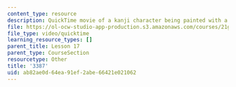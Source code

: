 ```yaml
---
content_type: resource
description: QuickTime movie of a kanji character being painted with a brush.
file: https://ol-ocw-studio-app-production.s3.amazonaws.com/courses/21g-504-japanese-iv-spring-2009/ab82ae0d64ea91ef2abe66421e021062_3387.mov
file_type: video/quicktime
learning_resource_types: []
parent_title: Lesson 17
parent_type: CourseSection
resourcetype: Other
title: '3387'
uid: ab82ae0d-64ea-91ef-2abe-66421e021062
---
```

